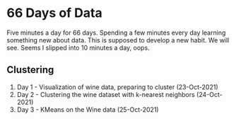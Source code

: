 # 66 Days of Data   

Five minutes a day for 66 days. Spending a few minutes every day learning something new about data.  This is supposed to develop a new habit. We will see. Seems I slipped into 10 minutes a day, oops.

## Clustering

1. Day 1 - Visualization of wine data, preparing to cluster  (23-Oct-2021)
2. Day 2 - Clustering the wine dataset with k-nearest neighbors (24-Oct-2021)
3. Day 3 - KMeans on the Wine data (25-Oct-2021)